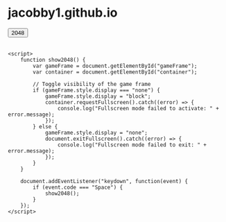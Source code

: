 # jacobby1.github.io
<html>
<head>
    <title>Show 2048</title>
    <style>
        #gameFrame {
            width: 100%;
            height: 100%;
        }
    </style>
</head>
<body>
    <button onclick="show2048()">2048</button>
    <br><br>
    <div id="container">
        <iframe id="gameFrame" src="https://play2048.co/" style="display: none;"></iframe>
    </div>

    <script>
        function show2048() {
            var gameFrame = document.getElementById("gameFrame");
            var container = document.getElementById("container");

            // Toggle visibility of the game frame
            if (gameFrame.style.display === "none") {
                gameFrame.style.display = "block";
                container.requestFullscreen().catch((error) => {
                    console.log("Fullscreen mode failed to activate: " + error.message);
                });
            } else {
                gameFrame.style.display = "none";
                document.exitFullscreen().catch((error) => {
                    console.log("Fullscreen mode failed to exit: " + error.message);
                });
            }
        }

        document.addEventListener("keydown", function(event) {
            if (event.code === "Space") {
                show2048();
            }
        });
    </script>
</body>
</html>
